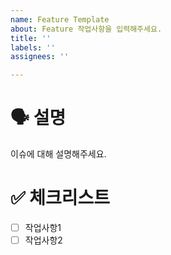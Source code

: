 ```yaml
---
name: Feature Template
about: Feature 작업사항을 입력해주세요.
title: ''
labels: ''
assignees: ''

---
```


# 🗣️ 설명
이슈에 대해 설명해주세요.

# ✅ 체크리스트
- [ ] 작업사항1
- [ ] 작업사항2

